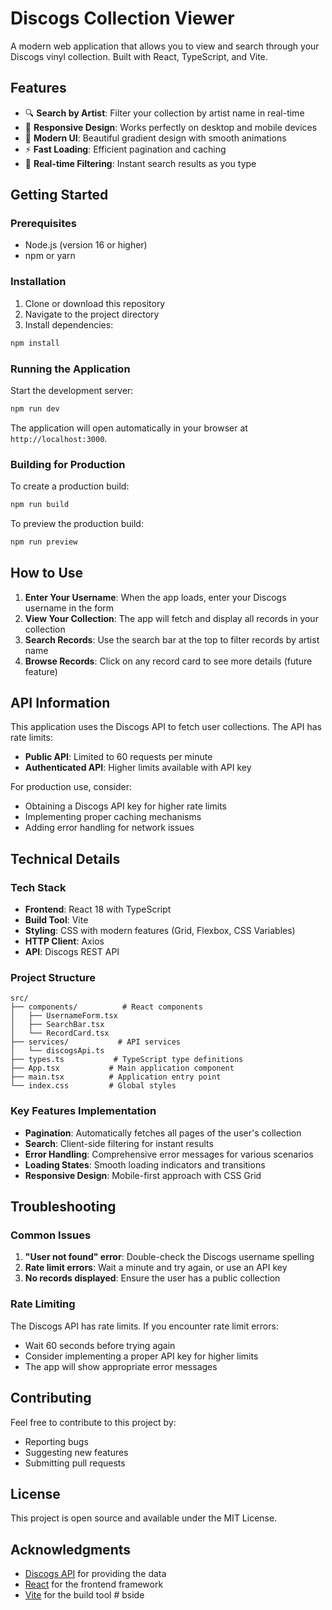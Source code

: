 # Discogs Collection Viewer

A modern web application that allows you to view and search through your Discogs vinyl collection. Built with React, TypeScript, and Vite.

## Features

- 🔍 **Search by Artist**: Filter your collection by artist name in real-time
- 📱 **Responsive Design**: Works perfectly on desktop and mobile devices
- 🎨 **Modern UI**: Beautiful gradient design with smooth animations
- ⚡ **Fast Loading**: Efficient pagination and caching
- 🔄 **Real-time Filtering**: Instant search results as you type

## Getting Started

### Prerequisites

- Node.js (version 16 or higher)
- npm or yarn

### Installation

1. Clone or download this repository
2. Navigate to the project directory
3. Install dependencies:

```bash
npm install
```

### Running the Application

Start the development server:

```bash
npm run dev
```

The application will open automatically in your browser at `http://localhost:3000`.

### Building for Production

To create a production build:

```bash
npm run build
```

To preview the production build:

```bash
npm run preview
```

## How to Use

1. **Enter Your Username**: When the app loads, enter your Discogs username in the form
2. **View Your Collection**: The app will fetch and display all records in your collection
3. **Search Records**: Use the search bar at the top to filter records by artist name
4. **Browse Records**: Click on any record card to see more details (future feature)

## API Information

This application uses the Discogs API to fetch user collections. The API has rate limits:

- **Public API**: Limited to 60 requests per minute
- **Authenticated API**: Higher limits available with API key

For production use, consider:
- Obtaining a Discogs API key for higher rate limits
- Implementing proper caching mechanisms
- Adding error handling for network issues

## Technical Details

### Tech Stack

- **Frontend**: React 18 with TypeScript
- **Build Tool**: Vite
- **Styling**: CSS with modern features (Grid, Flexbox, CSS Variables)
- **HTTP Client**: Axios
- **API**: Discogs REST API

### Project Structure

```
src/
├── components/          # React components
│   ├── UsernameForm.tsx
│   ├── SearchBar.tsx
│   └── RecordCard.tsx
├── services/           # API services
│   └── discogsApi.ts
├── types.ts           # TypeScript type definitions
├── App.tsx           # Main application component
├── main.tsx          # Application entry point
└── index.css         # Global styles
```

### Key Features Implementation

- **Pagination**: Automatically fetches all pages of the user's collection
- **Search**: Client-side filtering for instant results
- **Error Handling**: Comprehensive error messages for various scenarios
- **Loading States**: Smooth loading indicators and transitions
- **Responsive Design**: Mobile-first approach with CSS Grid

## Troubleshooting

### Common Issues

1. **"User not found" error**: Double-check the Discogs username spelling
2. **Rate limit errors**: Wait a minute and try again, or use an API key
3. **No records displayed**: Ensure the user has a public collection

### Rate Limiting

The Discogs API has rate limits. If you encounter rate limit errors:
- Wait 60 seconds before trying again
- Consider implementing a proper API key for higher limits
- The app will show appropriate error messages

## Contributing

Feel free to contribute to this project by:
- Reporting bugs
- Suggesting new features
- Submitting pull requests

## License

This project is open source and available under the MIT License.

## Acknowledgments

- [Discogs API](https://www.discogs.com/developers/) for providing the data
- [React](https://reactjs.org/) for the frontend framework
- [Vite](https://vitejs.dev/) for the build tool #   b s i d e  
 